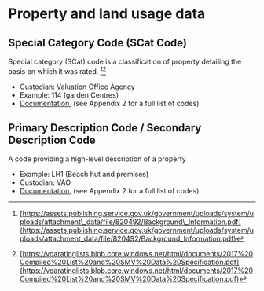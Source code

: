 # Property and land usage data
## Special Category Code (SCat Code)

Special category (SCat) code is a classification of property detailing the basis on which it was rated. [^1][^2]

* Custodian: Valuation Office Agency
* Example: 114 (garden Centres)
* [Documentation ](https://voaratinglists.blob.core.windows.net/html/documents/2017%20Compiled%20List%20and%20SMV%20Data%20Specification.pdf) (see Appendix 2 for a full list of codes)

## Primary Description Code / Secondary Description Code
A code providing a high-level description of a property

* Example: LH1 (Beach hut and premises)
* Custodian: VAO
* [Documentation ](https://voaratinglists.blob.core.windows.net/html/documents/2017%20Compiled%20List%20and%20SMV%20Data%20Specification.pdf) (see Appendix 2 for a full list of codes)

[^1]:	[https://assets.publishing.service.gov.uk/government/uploads/system/uploads/attachment\_data/file/820492/Background\_Information.pdf](https://assets.publishing.service.gov.uk/government/uploads/system/uploads/attachment_data/file/820492/Background_Information.pdf)

[^2]:	[https://voaratinglists.blob.core.windows.net/html/documents/2017%20Compiled%20List%20and%20SMV%20Data%20Specification.pdf](https://voaratinglists.blob.core.windows.net/html/documents/2017%20Compiled%20List%20and%20SMV%20Data%20Specification.pdf)